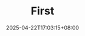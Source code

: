 ---
title: "First"
description: 
date: 2025-04-22T17:03:15+08:00
image: 
math: 
license: 
hidden: false
comments: true
draft: true
---